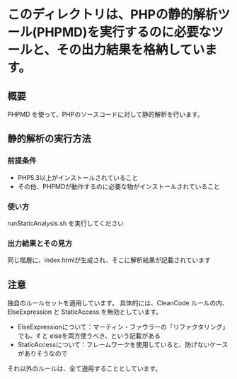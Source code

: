# このディレクトリは、PHPの静的解析ツール(PHPMD)を実行するのに必要なツールと、その出力結果を格納しています。

## 概要

PHPMD を使って、PHPのソースコードに対して静的解析を行います。

## 静的解析の実行方法

### 前提条件

* PHP5.3以上がインストールされていること
* その他、PHPMDが動作するのに必要な物がインストールされていること

### 使い方

runStaticAnalysis.sh を実行してください

### 出力結果とその見方

同じ階層に、index.htmlが生成され、そこに解析結果が記載されています

## 注意

独自のルールセットを適用しています。
具体的には、CleanCode ルールの内、ElseExpression と StaticAccess を無効としています。

* ElseExpressionについて：マーティン・ファウラーの「リファクタリング」でも、if と elseを両方使うべき、という記載がある
* StaticAccessについて：フレームワークを使用していると、防げないケースがありそうなので

それ以外のルールは、全て適用することとしています。
